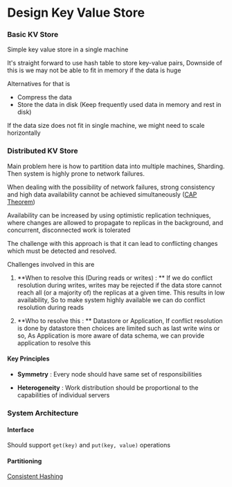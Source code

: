 # Design Key Value Store

### Basic KV Store

Simple key value store in a single machine

It's straight forward to use hash table to store key-value pairs, Downside of this is we may not be able to fit in memory if the data is huge

Alternatives for that is 

* Compress the data
* Store the data in disk (Keep frequently used data in memory and rest in disk)

If the data size does not fit in single machine, we might need to scale horizontally

### Distributed KV Store

Main problem here is how to partition data into multiple machines, Sharding. Then system is highly prone to network failures.

When dealing with the possibility of network failures, strong consistency and high data availability cannot be achieved simultaneously ([CAP Theorem](/Data-Engineering/Distributed-Systems/CAP-Theorem.md))

Availability can be increased by using optimistic replication techniques, where changes are allowed to propagate to replicas in the background, and concurrent, disconnected work is tolerated

The challenge with this approach is that it can lead to conflicting changes which must be detected and resolved.

Challenges involved in this are

1. **When to resolve this (During reads or writes) : ** If we do conflict resolution during writes, writes may be rejected if the data store cannot reach all (or a majority of) the replicas at a given time. This results in low availability, So to make system highly available we can do conflict resolution during reads

2. **Who to resolve this : ** Datastore or Application, If conflict resolution is done by datastore then choices are limited such as last write wins or so, As Application is more aware of data schema, we can provide application to resolve this

#### Key Principles

* **Symmetry** : Every node should have same set of responsibilities

* **Heterogeneity** : Work distribution should be proportional to the capabilities of individual servers

### System Architecture

#### Interface

Should support `get(key)` and `put(key, value)` operations

#### Partitioning

[Consistent Hashing](/Data-Engineering/Distributed-Systems/Consistent-Hashing.md)